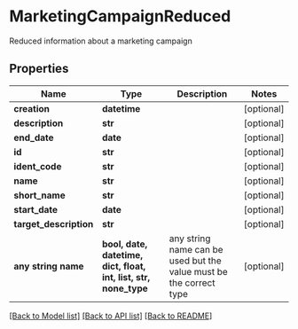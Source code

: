# MarketingCampaignReduced

Reduced information about a marketing campaign

## Properties
Name | Type | Description | Notes
------------ | ------------- | ------------- | -------------
**creation** | **datetime** |  | [optional] 
**description** | **str** |  | [optional] 
**end_date** | **date** |  | [optional] 
**id** | **str** |  | [optional] 
**ident_code** | **str** |  | [optional] 
**name** | **str** |  | [optional] 
**short_name** | **str** |  | [optional] 
**start_date** | **date** |  | [optional] 
**target_description** | **str** |  | [optional] 
**any string name** | **bool, date, datetime, dict, float, int, list, str, none_type** | any string name can be used but the value must be the correct type | [optional]

[[Back to Model list]](../README.md#documentation-for-models) [[Back to API list]](../README.md#documentation-for-api-endpoints) [[Back to README]](../README.md)


